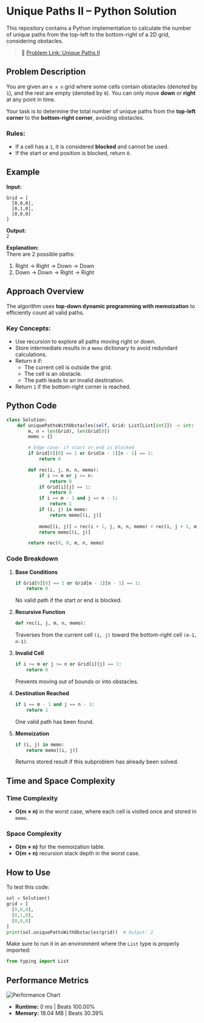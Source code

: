 # Unique Paths II – Python Solution

This repository contains a Python implementation to calculate the number of unique paths from the top-left to the bottom-right of a 2D grid, considering obstacles.

> 📎 [Problem Link: Unique Paths II](https://leetcode.com/problems/unique-paths-ii/description/?envType=problem-list-v2&envId=dynamic-programming)

## Problem Description

You are given an `m x n` grid where some cells contain obstacles (denoted by `1`), and the rest are empty (denoted by `0`). You can only move **down** or **right** at any point in time.

Your task is to determine the total number of unique paths from the **top-left corner** to the **bottom-right corner**, avoiding obstacles.

### Rules:
- If a cell has a `1`, it is considered **blocked** and cannot be used.
- If the start or end position is blocked, return `0`.

## Example

**Input:**  
```
Grid = [
  [0,0,0],
  [0,1,0],
  [0,0,0]
]
```

**Output:**  
`2`

**Explanation:**  
There are 2 possible paths:  
1. Right → Right → Down → Down  
2. Down → Down → Right → Right

## Approach Overview

The algorithm uses **top-down dynamic programming with memoization** to efficiently count all valid paths.

### Key Concepts:
- Use recursion to explore all paths moving right or down.
- Store intermediate results in a `memo` dictionary to avoid redundant calculations.
- Return `0` if:
  - The current cell is outside the grid.
  - The cell is an obstacle.
  - The path leads to an invalid destination.
- Return `1` if the bottom-right corner is reached.

## Python Code

```python
class Solution:
    def uniquePathsWithObstacles(self, Grid: List[List[int]]) -> int:
        m, n = len(Grid), len(Grid[0])
        memo = {}

        # Edge case: if start or end is blocked
        if Grid[0][0] == 1 or Grid[m - 1][n - 1] == 1:
            return 0

        def rec(i, j, m, n, memo):
            if i >= m or j >= n:
                return 0
            if Grid[i][j] == 1:
                return 0
            if i == m - 1 and j == n - 1:
                return 1
            if (i, j) in memo:
                return memo[(i, j)]
            
            memo[(i, j)] = rec(i + 1, j, m, n, memo) + rec(i, j + 1, m, n, memo)
            return memo[(i, j)]

        return rec(0, 0, m, n, memo)
```

### Code Breakdown

1. **Base Conditions**  
   ```python
   if Grid[0][0] == 1 or Grid[m - 1][n - 1] == 1:
       return 0
   ```  
   No valid path if the start or end is blocked.

2. **Recursive Function**  
   ```python
   def rec(i, j, m, n, memo):
   ```  
   Traverses from the current cell `(i, j)` toward the bottom-right cell `(m-1, n-1)`.

3. **Invalid Cell**  
   ```python
   if i >= m or j >= n or Grid[i][j] == 1:
       return 0
   ```  
   Prevents moving out of bounds or into obstacles.

4. **Destination Reached**  
   ```python
   if i == m - 1 and j == n - 1:
       return 1
   ```  
   One valid path has been found.

5. **Memoization**  
   ```python
   if (i, j) in memo:
       return memo[(i, j)]
   ```  
   Returns stored result if this subproblem has already been solved.

## Time and Space Complexity

### Time Complexity
- **O(m × n)** in the worst case, where each cell is visited once and stored in `memo`.

### Space Complexity
- **O(m × n)** for the memoization table.
- **O(m + n)** recursion stack depth in the worst case.

## How to Use

To test this code:

```python
sol = Solution()
grid = [
  [0,0,0],
  [0,1,0],
  [0,0,0]
]
print(sol.uniquePathsWithObstacles(grid))  # Output: 2
```

Make sure to run it in an environment where the `List` type is properly imported:

```python
from typing import List
```

## Performance Metrics

![Performance Chart](attachment://performance_chart.png)  
- **Runtime:** 0 ms | Beats 100.00%  
- **Memory:** 18.04 MB | Beats 30.39%